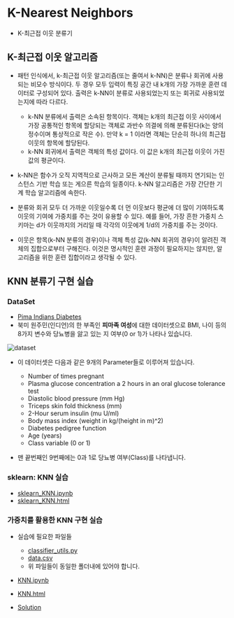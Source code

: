 # K-Nearest Neighbors

- K-최근접 이웃 분류기

## K-최근접 이웃 알고리즘

- 패턴 인식에서, k-최근접 이웃 알고리즘(또는 줄여서 k-NN)은 분류나 회귀에 사용되는 비모수 방식이다. 두 경우 모두 입력이 특징 공간 내 k개의 가장 가까운 훈련 데이터로 구성되어 있다. 출력은 k-NN이 분류로 사용되었는지 또는 회귀로 사용되었는지에 따라 다르다.
	- k-NN 분류에서 출력은 소속된 항목이다. 객체는 k개의 최근접 이웃 사이에서 가장 공통적인 항목에 할당되는 객체로 과반수 의결에 의해 분류된다(k는 양의 정수이며 통상적으로 작은 수). 만약 k = 1 이라면 객체는 단순히 하나의 최근접 이웃의 항목에 할당된다.
	- k-NN 회귀에서 출력은 객체의 특성 값이다. 이 값은 k개의 최근접 이웃이 가진 값의 평균이다.

- k-NN은 함수가 오직 지역적으로 근사하고 모든 계산이 분류될 때까지 연기되는 인스턴스 기반 학습 또는 게으른 학습의 일종이다. k-NN 알고리즘은 가장 간단한 기계 학습 알고리즘에 속한다.

- 분류와 회귀 모두 더 가까운 이웃일수록 더 먼 이웃보다 평균에 더 많이 기여하도록 이웃의 기여에 가중치를 주는 것이 유용할 수 있다. 예를 들어, 가장 흔한 가중치 스키마는 d가 이웃까지의 거리일 때 각각의 이웃에게 1/d의 가중치를 주는 것이다.

- 이웃은 항목(k-NN 분류의 경우)이나 객체 특성 값(k-NN 회귀의 경우)이 알려진 객체의 집합으로부터 구해진다. 이것은 명시적인 훈련 과정이 필요하지는 않지만, 알고리즘을 위한 훈련 집합이라고 생각될 수 있다.

## KNN 분류기 구현 실습

### DataSet
- [Pima Indians Diabetes](https://www.kaggle.com/uciml/pima-indians-diabetes-database)
- 북미 원주민(인디언)의 한 부족인 **피마족 여성**에 대한 데이터셋으로 BMI, 나이 등의 8가지 변수와 당뇨병을 앓고 있는 지 여부(0 or 1)가 나타나 있습니다.

![dataset](./Images/dataset.png)

- 이 데이터셋은 다음과 같은 9개의 Parameter들로 이루어져 있습니다.
	- Number of times pregnant
	- Plasma glucose concentration a 2 hours in an oral glucose tolerance test
	- Diastolic blood pressure (mm Hg)
	- Triceps skin fold thickness (mm)
	- 2-Hour serum insulin (mu U/ml)
	- Body mass index (weight in kg/(height in m)^2)
	- Diabetes pedigree function
	- Age (years)
	- Class variable (0 or 1)

- 맨 끝번째인 9번째에는 0과 1로 당뇨병 여부(Class)를 나타냅니다.

### sklearn: KNN 실습

- [sklearn_KNN.ipynb](./sklearn_KNN.ipynb)
- [sklearn_KNN.html](./sklearn_KNN.html)

### 가중치를 활용한 KNN 구현 실습

- 실습에 필요한 파일들
	- [classifier_utils.py](./classifier_utils.py)
	- [data.csv](./data.csv)
	- 위 파일들이 동일한 폴더내에 있어야 합니다.
- [KNN.ipynb](./KNN.ipynb)
- [KNN.html](./KNN.html)

- [Solution](./KNN_Solution.ipynb)
